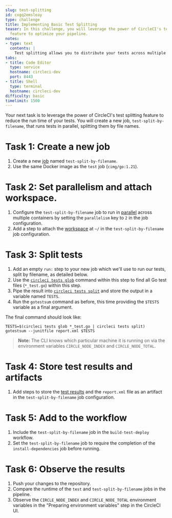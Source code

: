 ```yaml
---
slug: test-splitting
id: cxgq2emsleay
type: challenge
title: Implementing Basic Test Splitting
teaser: In this challenge, you will leverage the power of CircleCI's test splitting
  feature to optimize your pipeline.
notes:
- type: text
  contents: |
    Test splitting allows you to distribute your tests across multiple containers, reducing the overall time it takes to run your tests. By the end of this challenge, you'll have a more efficient pipeline with reduced test runtime, making your development process faster and more efficient.
tabs:
- title: Code Editor
  type: service
  hostname: circleci-dev
  port: 8443
- title: Shell
  type: terminal
  hostname: circleci-dev
difficulty: basic
timelimit: 1500
---
```


Your next task is to leverage the power of CircleCI's test splitting feature to reduce the run time of your tests. You will create a new job, `test-split-by-filename`, that runs tests in parallel, splitting them by file names.

Task 1: Create a new job
==============
1. Create a new [job](https://circleci.com/docs/jobs-steps/#jobs-overview) named `test-split-by-filename`.
1. Use the same Docker image as the `test` job (`cimg/go:1.21`).

Task 2: Set parallelism and attach workspace.
==============
1. Configure the `test-split-by-filename` job to run in [parallel](https://circleci.com/docs/parallelism-faster-jobs/) across multiple containers by setting the `parallelism` key to `2` in the job configuration.
1. Add a step to attach the [workspace](https://circleci.com/docs/workflows/) at `~/` in the `test-split-by-filename` job configuration.

Task 3: Split tests
==============
1. Add an empty `run:` step to your new job which we'll use to run our tests, split by filename, as detailed below.
1. Use the [`circleci tests glob`](https://circleci.com/docs/use-the-circleci-cli-to-split-tests/#glob-test-files) command within this step to find all Go test files (`*_test.go`) within this step.
1. Pipe the result into [`circleci tests split`](https://circleci.com/docs/use-the-circleci-cli-to-split-tests/#split-tests) and store the output in a variable named `TESTS`.
1. Run the `gotestsum` command as before, this time providing the `$TESTS` variable as a final argument.

The final command should look like:
  ```
  TESTS=$(circleci tests glob *_test.go | circleci tests split)
  gotestsum --junitfile report.xml $TESTS
  ```
> **Note:** The CLI knows which particular machine it is running on via the environment variables `CIRCLE_NODE_INDEX` and `CIRCLE_NODE_TOTAL`.

Task 4: Store test results and artifacts
==============
1. Add steps to store the [test results](https://circleci.com/docs/configuration-reference/#storetestresults) and the `report.xml` file as an artifact in the `test-split-by-filename` job configuration.

Task 5: Add to the workflow
==============
1. Include the `test-split-by-filename` job in the `build-test-deploy` workflow.
1. Set the `test-split-by-filename` job to require the completion of the `install-dependencies` job before running.

Task 6: Observe the results
==============
1. Push your changes to the repository.
1. Compare the runtime of the `test` and `test-split-by-filename` jobs in the pipeline.
1. Observe the `CIRCLE_NODE_INDEX` and `CIRCLE_NODE_TOTAL` environment variables in the "Preparing environment variables" step in the CircleCI UI.
